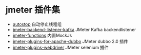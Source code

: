 # jmeter 插件集

- [autostop](autostop) 自动停止线程组
- [jmeter-backend-listener-kafka](jmeter-backend-listener-kafka) JMeter Kafka backendlistener
- [jmeter-functions](jmeter-functions) 内置MockJs
- [jmeter-plugins-for-apache-dubbo](jmeter-plugins-for-apache-dubbo) JMeter dubbo 2.0 插件
- [jmeter-plugins-webdriver](jmeter-plugins-webdriver) JMeter selenium 插件